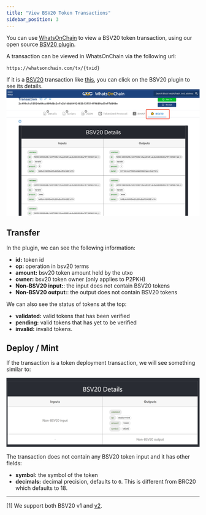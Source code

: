 ```yaml
---
title: "View BSV20 Token Transactions"
sidebar_position: 3
---
```


You can use [WhatsOnChain](https://whatsonchain.com/) to view a BSV20 token transaction, using our open source [BSV20 plugin](https://github.com/sCrypt-Inc/bsv20-plugin).


A transaction can be viewed in WhatsOnChain via the following url:

```
https://whatsonchain.com/tx/{txid}
```
If it is a [BSV20](https://docs.1satordinals.com/bsv20) transaction like [this](https://whatsonchain.com/tx/2c499c1c15924e04cc009ddc2efe2b16bb8492483b13f514f9689cd7effdd48e), you can click on the BSV20 plugin to see its details.
![](../../../static/img/bsv20-plugin_1.png)

## Transfer
In the plugin, we can see the following information:

- **id:** token id
- **op:** operation in bsv20 terms
- **amount:** bsv20 token amount held by the utxo
- **owner:** bsv20 token owner (only applies to P2PKH)
- **Non-BSV20 input:**: the input does not contain BSV20 tokens
- **Non-BSV20 output:**: the output does not contain BSV20 tokens

We can also see the status of tokens at the top:

- **validated:** valid tokens that has been verified
- **pending:** valid tokens that has yet to be verified
- **invalid:** invalid tokens.

## Deploy / Mint
If the transaction is a token deployment transaction, we will see something similar to:

![](../../../static/img/bsv20-plugin_2.png)


The transaction does not contain any BSV20 token input and it has other fields:

- **symbol:** the symbol of the token
- **decimals:** decimal precision, defaults to `0`. This is different from BRC20 which defaults to 18.


------------------------

[1] We support both BSV20 v1 and [v2](https://docs.1satordinals.com/bsv20#new-in-v2-tickerless-mode).









